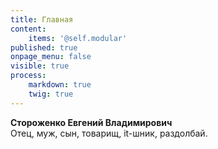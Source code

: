 ```yaml
---
title: Главная
content:
    items: '@self.modular'
published: true
onpage_menu: false
visible: true
process:
    markdown: true
    twig: true
---
```


**Стороженко Евгений Владимирович**  
Отец, муж, сын, товарищ, it-шник, раздолбай.

